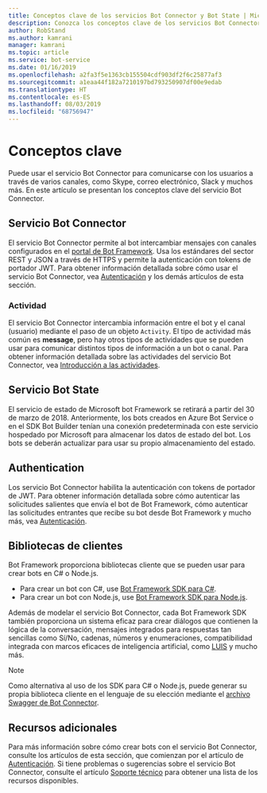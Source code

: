 ```yaml
---
title: Conceptos clave de los servicios Bot Connector y Bot State | Microsoft Docs
description: Conozca los conceptos clave de los servicios Bot Connector y Bot State de Bot Framework.
author: RobStand
ms.author: kamrani
manager: kamrani
ms.topic: article
ms.service: bot-service
ms.date: 01/16/2019
ms.openlocfilehash: a2fa3f5e1363cb155504cdf903df2f6c25877af3
ms.sourcegitcommit: a1eaa44f182a7210197bd793250907df00e9edab
ms.translationtype: HT
ms.contentlocale: es-ES
ms.lasthandoff: 08/03/2019
ms.locfileid: "68756947"
---
```

# <a name="key-concepts"></a>Conceptos clave

Puede usar el servicio Bot Connector para comunicarse con los usuarios a través de varios canales, como Skype, correo electrónico, Slack y muchos más. En este artículo se presentan los conceptos clave del servicio Bot Connector.

## <a name="bot-connector-service"></a>Servicio Bot Connector

El servicio Bot Connector permite al bot intercambiar mensajes con canales configurados en el <a href="https://dev.botframework.com/" target="_blank">portal de Bot Framework</a>. Usa los estándares del sector REST y JSON a través de HTTPS y permite la autenticación con tokens de portador JWT. Para obtener información detallada sobre cómo usar el servicio Bot Connector, vea [Autenticación](bot-framework-rest-connector-authentication.md) y los demás artículos de esta sección.

### <a name="activity"></a>Actividad

El servicio Bot Connector intercambia información entre el bot y el canal (usuario) mediante el paso de un objeto `Activity`. El tipo de actividad más común es **message**, pero hay otros tipos de actividades que se pueden usar para comunicar distintos tipos de información a un bot o canal. Para obtener información detallada sobre las actividades del servicio Bot Connector, vea [Introducción a las actividades](bot-framework-rest-connector-activities.md).

## <a name="bot-state-service"></a>Servicio Bot State

El servicio de estado de Microsoft bot Framework se retirará a partir del 30 de marzo de 2018. Anteriormente, los bots creados en Azure Bot Service o en el SDK Bot Builder tenían una conexión predeterminada con este servicio hospedado por Microsoft para almacenar los datos de estado del bot. Los bots se deberán actualizar para usar su propio almacenamiento del estado.

## <a name="authentication"></a>Authentication

Los servicio Bot Connector habilita la autenticación con tokens de portador de JWT. Para obtener información detallada sobre cómo autenticar las solicitudes salientes que envía el bot de Bot Framework, cómo autenticar las solicitudes entrantes que recibe su bot desde Bot Framework y mucho más, vea [Autenticación](bot-framework-rest-connector-authentication.md). 

## <a name="client-libraries"></a>Bibliotecas de clientes

Bot Framework proporciona bibliotecas cliente que se pueden usar para crear bots en C# o Node.js. 

- Para crear un bot con C#, use [Bot Framework SDK para C#](../dotnet/bot-builder-dotnet-overview.md). 
- Para crear un bot con Node.js, use [Bot Framework SDK para Node.js](../nodejs/index.md). 

Además de modelar el servicio Bot Connector, cada Bot Framework SDK también proporciona un sistema eficaz para crear diálogos que contienen la lógica de la conversación, mensajes integrados para respuestas tan sencillas como Sí/No, cadenas, números y enumeraciones, compatibilidad integrada con marcos eficaces de inteligencia artificial, como <a href="https://www.luis.ai/" target="_blank">LUIS</a> y mucho más. 

> [!NOTE]
> Como alternativa al uso de los SDK para C# o Node.js, puede generar su propia biblioteca cliente en el lenguaje de su elección mediante el <a href="https://aka.ms/connector-swagger-file" target="_blank">archivo Swagger de Bot Connector</a>.

## <a name="additional-resources"></a>Recursos adicionales

Para más información sobre cómo crear bots con el servicio Bot Connector, consulte los artículos de esta sección, que comienzan por el artículo de [Autenticación](bot-framework-rest-connector-authentication.md). Si tiene problemas o sugerencias sobre el servicio Bot Connector, consulte el artículo [Soporte técnico](../bot-service-resources-links-help.md) para obtener una lista de los recursos disponibles. 
